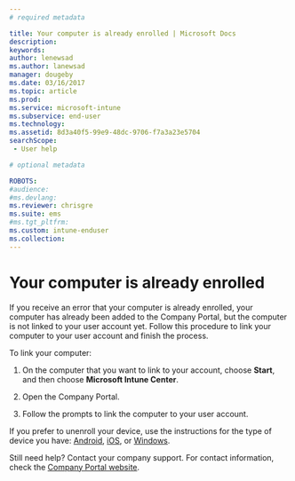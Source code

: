 ```yaml
---
# required metadata

title: Your computer is already enrolled | Microsoft Docs
description:
keywords:
author: lenewsad
ms.author: lanewsad
manager: dougeby
ms.date: 03/16/2017
ms.topic: article
ms.prod:
ms.service: microsoft-intune
ms.subservice: end-user
ms.technology:
ms.assetid: 8d3a40f5-99e9-48dc-9706-f7a3a23e5704
searchScope:
 - User help

# optional metadata

ROBOTS:  
#audience:
#ms.devlang:
ms.reviewer: chrisgre
ms.suite: ems
#ms.tgt_pltfrm:
ms.custom: intune-enduser
ms.collection: 
---
```


# Your computer is already enrolled

If you receive an error that your computer is already enrolled, your computer has already been added to the Company Portal, but the computer is not linked to your user account yet. Follow this procedure to link your computer to your user account and finish the process.  

To link your computer:

1. On the computer that you want to link to your account, choose **Start**, and then choose **Microsoft Intune Center**.

2. Open the Company Portal.

3. Follow the prompts to link the computer to your user account.

If you prefer to unenroll your device, use the instructions for the type of device you have: [Android](unenroll-your-device-from-intune-android.md), [iOS](unenroll-your-device-from-intune-ios.md), or [Windows](unenroll-your-device-from-intune-windows.md).

Still need help? Contact your company support. For contact information, check the [Company Portal website](https://go.microsoft.com/fwlink/?linkid=2010980).

